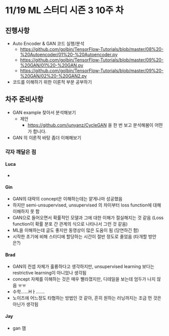 # 11/19 ML 스터디 시즌 3 10주 차

## 진행사항

* Auto Encoder & GAN 코드 실행/분석
    * https://github.com/golbin/TensorFlow-Tutorials/blob/master/08%20-%20Autoencoder/01%20-%20Autoencoder.py
    * https://github.com/golbin/TensorFlow-Tutorials/blob/master/09%20-%20GAN/01%20-%20GAN.py
    * https://github.com/golbin/TensorFlow-Tutorials/blob/master/09%20-%20GAN/02%20-%20GAN2.py
* 코드를 이해하기 위한 이론적 부분 공부하기


## 차주 준비사항

* GAN example 찾아서 분석해보기
    * 제안
        * https://github.com/junyanz/CycleGAN 을 한 번 보고 분석해봄이 어떤가 합니다.
* GAN 의 이론적 바탕 좀더 이해해보기

### 각자 깨달은 점

#### Luca

*


#### Gin

* GAN의 대략의 concept은 이해하는데는 얕게나마 성공했음
* 하지만 semi-unsupervised, unsupervised 의 차이부터 loss function에 대해 이해하지 못 함
* GAN으로 들어오면서 확률적인 모델과 그에 대한 이해가 절실해지는 것 같음 (Loss function이 확률 분포 간 관계의 식으로 나타나서 그런 것 같음)
* ML을 이해하는데 글도 좋지만 동영상이 많은 도움이 됨 (당연하긴 함)
* 시작한 초기에 비해 스터디에 할당하는 시간이 절반 정도로 줄었음 (타개할 방안은?)



#### Brad

* GAN의 컨셉 자체가 훌륭하다고 생각하지만, unsupervised learning 보다는 restrictive learning이 아니었나 생각됨
* concept 자체를 이해하는 것은 매우 빨라졌지만, 디테일을 보는데 엄두가 나지 않음 ㅠㅠ
* 수학......Hㅏ.......
* 노이즈에 어느정도 타협하는 방법인 것 같아, 흔히 원하는 러닝까지는 조금 먼 것은 아닌가 생각됨



#### Jay

* gan 잼

